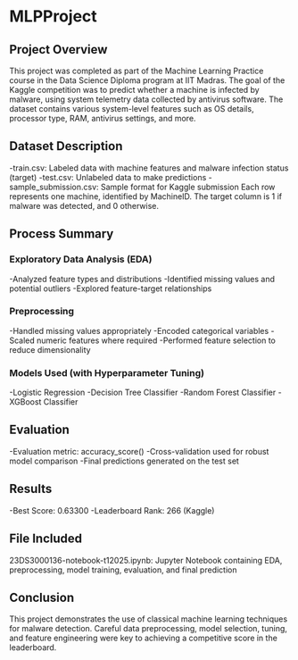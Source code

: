 # MLPProject
## **Project Overview**
This project was completed as part of the Machine Learning Practice course in the Data Science Diploma program at IIT Madras.
The goal of the Kaggle competition was to predict whether a machine is infected by malware, using system telemetry data collected by antivirus software. The dataset contains various system-level features such as OS details, processor type, RAM, antivirus settings, and more.

## **Dataset Description**
-train.csv: Labeled data with machine features and malware infection status (target)
-test.csv: Unlabeled data to make predictions
-sample_submission.csv: Sample format for Kaggle submission
Each row represents one machine, identified by MachineID. The target column is 1 if malware was detected, and 0 otherwise.

## **Process Summary**
### Exploratory Data Analysis (EDA)
-Analyzed feature types and distributions
-Identified missing values and potential outliers
-Explored feature-target relationships

### Preprocessing
-Handled missing values appropriately
-Encoded categorical variables
-Scaled numeric features where required
-Performed feature selection to reduce dimensionality

### Models Used (with Hyperparameter Tuning)
-Logistic Regression
-Decision Tree Classifier
-Random Forest Classifier
-XGBoost Classifier

## Evaluation
-Evaluation metric: accuracy_score()
-Cross-validation used for robust model comparison
-Final predictions generated on the test set

## Results
-Best Score: 0.63300
-Leaderboard Rank: 266 (Kaggle)

## File Included
23DS3000136-notebook-t12025.ipynb: Jupyter Notebook containing EDA, preprocessing, model training, evaluation, and final prediction

## Conclusion
This project demonstrates the use of classical machine learning techniques for malware detection. Careful data preprocessing, model selection, tuning, and feature engineering were key to achieving a competitive score in the leaderboard.
